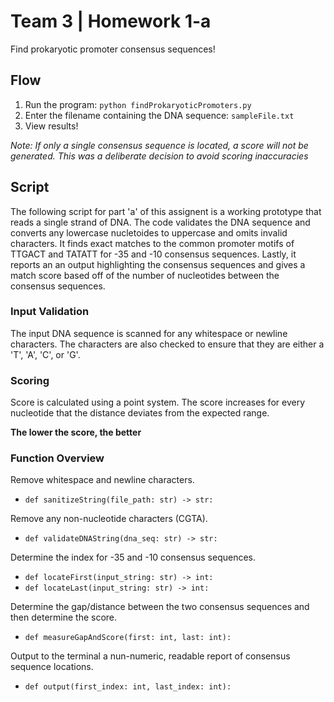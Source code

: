 # Team 3 | Homework 1-a
Find prokaryotic promoter consensus sequences!
## Flow
1. Run the program:
`python findProkaryoticPromoters.py`
2. Enter the filename containing the DNA sequence:
`sampleFile.txt`
3. View results!

*Note: If only a single consensus sequence is located, a score will not be generated. This was a deliberate decision to avoid scoring inaccuracies*

## Script
The following script for part 'a' of this assignent is a working prototype that reads a single strand of DNA. The code validates the DNA sequence and converts any lowercase nucletoides to uppercase and omits invalid characters. It finds exact matches to the common promoter motifs of TTGACT and TATATT for -35 and -10 consensus sequences. Lastly, it reports an an output highlighting the consensus sequences and gives a match score based off of the number of nucleotides between the consensus sequences.

### Input Validation
The input DNA sequence is scanned for any whitespace or newline characters. The characters are also checked to ensure that they are either a 'T', 'A', 'C', or 'G'.

### Scoring
Score is calculated using a point system. The score increases for every nucleotide that the distance deviates from the expected range. 

**The lower the score, the better**

### Function Overview
Remove whitespace and newline characters.
- `def sanitizeString(file_path: str) -> str:`

Remove any non-nucleotide characters (CGTA).
- `def validateDNAString(dna_seq: str) -> str:`

Determine the index for -35 and -10 consensus sequences.
- `def locateFirst(input_string: str) -> int:`
- `def locateLast(input_string: str) -> int:`

Determine the gap/distance between the two consensus sequences and then determine the score.
- `def measureGapAndScore(first: int, last: int):`

Output to the terminal a nun-numeric, readable report of consensus sequence locations.
- `def output(first_index: int, last_index: int):`

